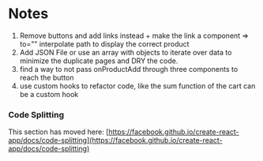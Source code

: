 # Notes

1. Remove buttons and add links instead + make the link a component => to="" interpolate path to display the correct product
2. Add JSON File or use an array with objects to iterate over data to minimize the duplicate pages and DRY the code.
3. find a way to not pass onProductAdd through three components to reach the button
4. use custom hooks to refactor code, like the sum function of the cart can be a custom hook

### Code Splitting

This section has moved here: [https://facebook.github.io/create-react-app/docs/code-splitting](https://facebook.github.io/create-react-app/docs/code-splitting)
